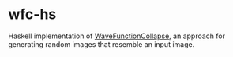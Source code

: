 # wfc-hs

Haskell implementation of
[WaveFunctionCollapse](https://github.com/mxgmn/WaveFunctionCollapse),
an approach for generating random images that resemble an input image.

